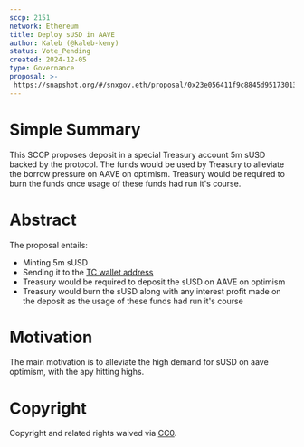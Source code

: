 ```yaml
---
sccp: 2151
network: Ethereum 
title: Deploy sUSD in AAVE
author: Kaleb (@kaleb-keny)
status: Vote_Pending
created: 2024-12-05
type: Governance
proposal: >-
 https://snapshot.org/#/snxgov.eth/proposal/0x23e056411f9c8845d95173013dd6a9634ca13f18263a0eb8dd6c1e102855f318
---
```


# Simple Summary

This SCCP proposes deposit in a special Treasury account 5m sUSD backed by the protocol. The funds would be used by Treasury to alleviate the borrow pressure on AAVE on optimism. Treasury would be required to burn the funds once usage of these funds had run it's course.

# Abstract

The proposal entails:
- Minting 5m sUSD
- Sending it to the [TC wallet address](https://etherscan.io/address/0x99f4176ee457afedffcb1839c7ab7a030a5e4a92)
- Treasury would be required to deposit the sUSD on AAVE on optimism
- Treasury would burn the sUSD along with any interest profit made on the deposit as the usage of these funds had run it's course

# Motivation

The main motivation is to alleviate the high demand for sUSD on aave optimism, with the apy hitting highs.


# Copyright
Copyright and related rights waived via [CC0](https://creativecommons.org/publicdomain/zero/1.0/).